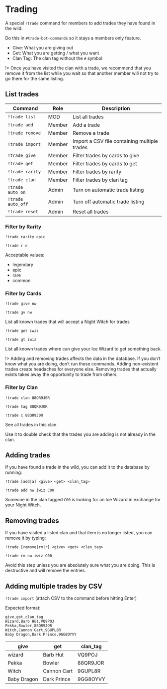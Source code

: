 # Trading

A special `!trade` command for members to add trades they have found in the wild.

Do this in `#trade-bot-commands` so it stays a members only feature.

- Give: What you are giving out
- Get: What you are getting / what you want
- Clan Tag: The clan tag without the `#` symbol

!> Once you have visited the clan with a trade, we recommend that you remove it from the list while you wait so that another member will not try to go there for the same listing.

## List trades

| Command | Role | Description
| --- | --- | --- |
| `!trade list` | MOD | List all trades
| `!trade add` | Member | Add a trade
| `!trade remove` | Member | Remove a trade
| `!trade import` | Member | Import a CSV file containing multiple trades
| `!trade give` | Member | Filter trades by cards to give
| `!trade get` | Member | Filter trades by cards to get
| `!trade rarity` | Member | Filter trades by rarity
| `!trade clan` | Member | Filter trades by clan tag
| `!trade auto_on` | Admin | Turn on automatic trade listing
| `!trade auto_off` | Admin | Turn off automatic trade listing
| `!trade reset` | Admin | Reset all trades

### Filter by Rarity

`!trade rarity epic`

`!trade r e`

Acceptable values:

- legendary
- epic
- rare
- common

### Filter by Cards

`!trade give nw`

`!trade gv nw`

List all known trades that will accept a Night Witch for trades

`!trade get iwiz`

`!trade gt iwiz`

List all known trades where can give your Ice Wizard to get something back.


!> Adding and removing trades affects the data in the database. If you don’t know what you are doing, don’t run these commands. Adding non-existent trades create headaches for everyone else. Removing trades that actually exists takes away the opportunity to trade from others.

### Filter by Clan

`!trade clan 88QR9J0R`

`!trade tag 88QR9J0R`

`!trade c 88QR9J0R`

See all trades in this clan.

Use it to double check that the trades you are adding is not already in the clan.

## Adding trades

If you have found a trade in the wild, you can add it to the database by running:

`!trade [add|a] <give> <get> <clan_tag>`

`!trade add nw iwiz C00`

Someone in the clan tagged `C00` is looking for an Ice Wizard in exchange for your Night Witch.

## Removing trades

If you have visited a listed clan and that item is no longer listed, you can remove it by typing:

`!trade [remove|rm|r] <give> <get> <clan_tag>`

`!trade rm nw iwiz C00`

Avoid this step unless you are absolutely sure what you are doing. This is destructive and will remove the entries.

## Adding multiple trades by CSV

`!trade import` (attach CSV to the command before hitting Enter)

Expected format:

```csv
give,get,clan_tag
Wizard,Barb Hut,VQ9POJ
Pekka,Bowler,88QR9JOR
Witch,Cannon Cart,9GUPL8R
Baby Dragon,Dark Prince,9GG8OYVY
```

| give | get | clan_tag
| --- | --- | ---
| wizard | Barb Hut | VQ9POJ
| Pekka | Bowler | 88QR9JOR
| Witch | Cannon Cart | 9GUPL8R
| Baby Dragon | Dark Prince | 9GG8OYVY
